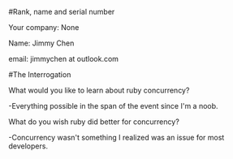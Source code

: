 #Rank, name and serial number

Your company: None

Name: Jimmy Chen

email: jimmychen at outlook.com

#The Interrogation

What would you like to learn about ruby concurrency?

-Everything possible in the span of the event since I'm a noob.

What do you wish ruby did better for concurrency?

-Concurrency wasn't something I realized was an issue for most developers.
